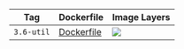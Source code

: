 Tag | Dockerfile | Image Layers
----|------------|-------------
`3.6-util` | [Dockerfile](https://github.com/yueziyao/alpine-tools/blob/master/3.6-util/Dockerfile) | [![](https://images.microbadger.com/badges/image/yueziyao/alpine-tools.svg)](https://microbadger.com/images/yueziyao/alpine-tools "Get your own image badge on microbadger.com")
